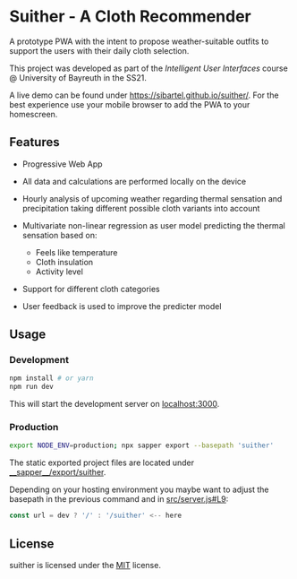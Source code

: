 # Suither - A Cloth Recommender

A prototype PWA with the intent to propose weather-suitable outfits to support the users with their daily cloth selection.

This project was developed as part of the *Intelligent User Interfaces* course @ University of Bayreuth in the SS21.

A live demo can be found under https://sibartel.github.io/suither/. For the best experience use your mobile browser to add the PWA to your homescreen.

## Features
* Progressive Web App
* All data and calculations are performed locally on the device

* Hourly analysis of upcoming weather regarding thermal sensation and precipitation taking different possible cloth variants into account
* Multivariate non-linear regression as user model predicting the thermal sensation based on:
    * Feels like temperature
    * Cloth insulation
    * Activity level
* Support for different cloth categories
* User feedback is used to improve the predicter model

## Usage
### Development

```bash
npm install # or yarn
npm run dev
```

This will start the development server on [localhost:3000](http://localhost:3000).

### Production

```bash
export NODE_ENV=production; npx sapper export --basepath 'suither'
```

The static exported project files are located under [\_\_sapper\_\_/export/suither](__sapper__/export/suither).

Depending on your hosting environment you maybe want to adjust the basepath in the previous command and in [src/server.js#L9](src/server.js#L9):
```js
const url = dev ? '/' : '/suither' <-- here
```

## License
suither is licensed under the [MIT](LICENSE) license.